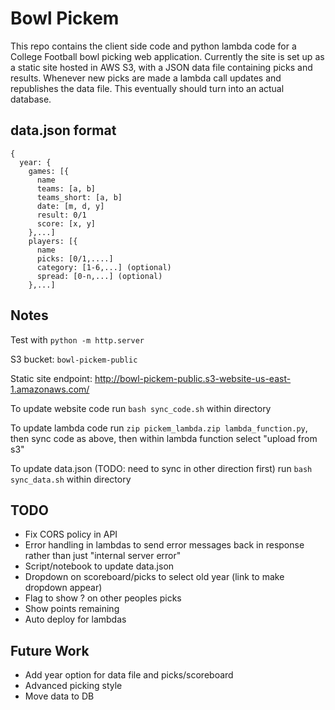 # Bowl Pickem
This repo contains the client side code and python lambda code for a College Football bowl picking web application. Currently the site is set up as a static site hosted in AWS S3, with a JSON data file containing picks and results. Whenever new picks are made a lambda call updates and republishes the data file. This eventually should turn into an actual database. 

## data.json format
```
{
  year: {
    games: [{
      name
      teams: [a, b]
      teams_short: [a, b]
      date: [m, d, y]
      result: 0/1
      score: [x, y]
    },...]
    players: [{
      name
      picks: [0/1,....]
      category: [1-6,...] (optional)
      spread: [0-n,...] (optional)
    },...]

```


## Notes
Test with `python -m http.server`

S3 bucket: `bowl-pickem-public`

Static site endpoint: http://bowl-pickem-public.s3-website-us-east-1.amazonaws.com/

To update website code run `bash sync_code.sh` within directory

To update lambda code run `zip pickem_lambda.zip lambda_function.py`, then sync code as above, then within lambda function select "upload from s3" 

To update data.json (TODO: need to sync in other direction first) run `bash sync_data.sh` within directory

## TODO
- Fix CORS policy in API
- Error handling in lambdas to send error messages back in response rather than just "internal server error"
- Script/notebook to update data.json
- Dropdown on scoreboard/picks to select old year (link to make dropdown appear)
- Flag to show ? on other peoples picks
- Show points remaining
- Auto deploy for lambdas

## Future Work
- Add year option for data file and picks/scoreboard
- Advanced picking style
- Move data to DB

